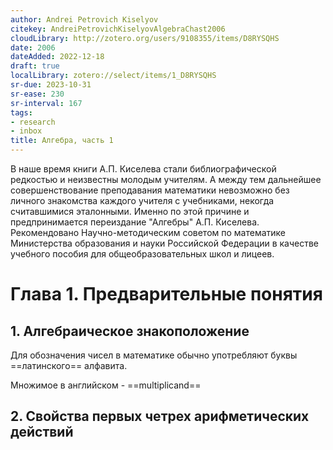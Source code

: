 ```yaml
---
author: Andrei Petrovich Kiselyov
citekey: AndreiPetrovichKiselyovAlgebraChast2006
cloudLibrary: http://zotero.org/users/9108355/items/D8RYSQHS
date: 2006
dateAdded: 2022-12-18
draft: true
localLibrary: zotero://select/items/1_D8RYSQHS
sr-due: 2023-10-31
sr-ease: 230
sr-interval: 167
tags:
- research
- inbox
title: Алгебра, часть 1
---
```


В наше время книги А.П. Киселева стали библиографической редкостью и неизвестны
молодым учителям. А между тем дальнейшее совершенствование преподавания
математики невозможно без личного знакомства каждого учителя с учебниками,
некогда считавшимися эталонными. Именно по этой причине и предпринимается
переиздание "Алгебры" А.П. Киселева. Рекомендовано Научно-методическим советом
по математике Министерства образования и науки Российской Федерации в качестве
учебного пособия для общеобразовательных школ и лицеев.

# Глава 1. Предварительные понятия

## 1. Алгебраическое знакоположение

Для обозначения чисел в математике обычно употребляют буквы ==латинского==
алфавита.

Множимое в английском - ==multiplicand==

## 2. Свойcтва первых четрех арифметических действий